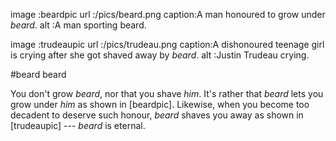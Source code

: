 image  :beardpic
url    :/pics/beard.png
caption:A man honoured to grow under _beard_.
alt    :A man sporting beard.

image  :trudeaupic
url    :/pics/trudeau.png
caption:A dishonoured teenage girl is crying after she got shaved away by
        _beard_.
alt    :Justin Trudeau crying.

#beard beard

You don't grow _beard_, nor that you shave _him_.  It's rather that _beard_
lets you grow under _him_ as shown in [beardpic].  Likewise, when you become
too decadent to deserve such honour, _beard_ shaves you away as shown in
[trudeaupic] --- _beard_ is eternal.
